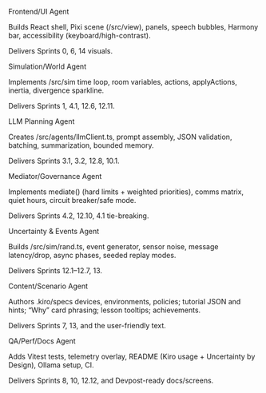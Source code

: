 Frontend/UI Agent

Builds React shell, Pixi scene (/src/view), panels, speech bubbles, Harmony bar, accessibility (keyboard/high-contrast).

Delivers Sprints 0, 6, 14 visuals.

Simulation/World Agent

Implements /src/sim time loop, room variables, actions, applyActions, inertia, divergence sparkline.

Delivers Sprints 1, 4.1, 12.6, 12.11.

LLM Planning Agent

Creates /src/agents/llmClient.ts, prompt assembly, JSON validation, batching, summarization, bounded memory.

Delivers Sprints 3.1, 3.2, 12.8, 10.1.

Mediator/Governance Agent

Implements mediate() (hard limits + weighted priorities), comms matrix, quiet hours, circuit breaker/safe mode.

Delivers Sprints 4.2, 12.10, 4.1 tie-breaking.

Uncertainty & Events Agent

Builds /src/sim/rand.ts, event generator, sensor noise, message latency/drop, async phases, seeded replay modes.

Delivers Sprints 12.1–12.7, 13.

Content/Scenario Agent

Authors .kiro/specs devices, environments, policies; tutorial JSON and hints; “Why” card phrasing; lesson tooltips; achievements.

Delivers Sprints 7, 13, and the user-friendly text.

QA/Perf/Docs Agent

Adds Vitest tests, telemetry overlay, README (Kiro usage + Uncertainty by Design), Ollama setup, CI.

Delivers Sprints 8, 10, 12.12, and Devpost-ready docs/screens.
